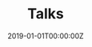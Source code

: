 ---
title: "Talks"  # Add a page title.
summary: "List of recent talks"  # Add a page description.
date: "2019-01-01T00:00:00Z"  # Add today's date.
type: "widget_page"  # Page type is a Widget Page
---